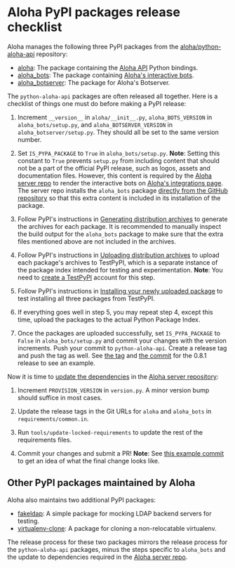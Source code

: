 # Aloha PyPI packages release checklist

Aloha manages the following three PyPI packages from the
[aloha/python-aloha-api][python-aloha-api] repository:

- [aloha][aloha-package]: The package containing the
  [Aloha API](https://aloha.com/api/) Python bindings.
- [aloha_bots][aloha-bots-package]: The package containing
  [Aloha's interactive bots](https://aloha.com/api/running-bots).
- [aloha_botserver][aloha-botserver-package]: The package for Aloha's Botserver.

The `python-aloha-api` packages are often released all together. Here is a
checklist of things one must do before making a PyPI release:

1. Increment `__version__` in `aloha/__init__.py`, `aloha_BOTS_VERSION` in
   `aloha_bots/setup.py`, and `aloha_BOTSERVER_VERSION` in
   `aloha_botserver/setup.py`. They should all be set to the same version
   number.

2. Set `IS_PYPA_PACKAGE` to `True` in `aloha_bots/setup.py`. **Note**:
   Setting this constant to `True` prevents `setup.py` from including content
   that should not be a part of the official PyPI release, such as logos,
   assets and documentation files. However, this content is required by the
   [Aloha server repo][aloha-repo] to render the interactive bots on
   [Aloha's integrations page](https://aloha.com/integrations/). The server
   repo installs the `aloha_bots` package
   [directly from the GitHub repository][requirements-link] so that this extra
   content is included in its installation of the package.

3. Follow PyPI's instructions in
   [Generating distribution archives][generating-dist-archives] to generate the
   archives for each package. It is recommended to manually inspect the build output
   for the `aloha_bots` package to make sure that the extra files mentioned above
   are not included in the archives.

4. Follow PyPI's instructions in [Uploading distribution archives][upload-dist-archives]
   to upload each package's archives to TestPyPI, which is a separate instance of the
   package index intended for testing and experimentation. **Note**: You need to
   [create a TestPyPI](https://test.pypi.org/account/register/) account for this step.

5. Follow PyPI's instructions in [Installing your newly uploaded package][install-pkg]
   to test installing all three packages from TestPyPI.

6. If everything goes well in step 5, you may repeat step 4, except this time, upload
   the packages to the actual Python Package Index.

7. Once the packages are uploaded successfully, set `IS_PYPA_PACKAGE` to `False` in
   `aloha_bots/setup.py` and commit your changes with the version increments. Push
   your commit to `python-aloha-api`. Create a release tag and push the tag as well.
   See [the tag][example-tag] and [the commit][example-commit] for the 0.8.1 release
   to see an example.

Now it is time to [update the dependencies](dependencies) in the
[Aloha server repository][aloha-repo]:

1. Increment `PROVISION_VERSION` in `version.py`. A minor version bump should suffice in
   most cases.

2. Update the release tags in the Git URLs for `aloha` and `aloha_bots` in
   `requirements/common.in`.

3. Run `tools/update-locked-requirements` to update the rest of the requirements files.

4. Commit your changes and submit a PR! **Note**: See
   [this example commit][example-aloha-commit] to get an idea of what the final change
   looks like.

## Other PyPI packages maintained by Aloha

Aloha also maintains two additional PyPI packages:

- [fakeldap][fakeldap]: A simple package for mocking LDAP backend servers
  for testing.
- [virtualenv-clone][virtualenvclone]: A package for cloning a non-relocatable
  virtualenv.

The release process for these two packages mirrors the release process for the
`python-aloha-api` packages, minus the steps specific to `aloha_bots` and the
update to dependencies required in the [Aloha server repo][aloha-repo].

[aloha-repo]: https://github.com/aloha/aloha
[python-aloha-api]: https://github.com/aloha/python-aloha-api
[aloha-package]: https://github.com/aloha/python-aloha-api/tree/main/aloha
[aloha-bots-package]: https://github.com/aloha/python-aloha-api/tree/main/aloha_bots
[aloha-botserver-package]: https://github.com/aloha/python-aloha-api/tree/main/aloha_botserver
[requirements-link]: https://github.com/aloha/aloha/blob/main/requirements/common.in#L116
[generating-dist-archives]: https://packaging.python.org/en/latest/tutorials/packaging-projects/#generating-distribution-archives
[upload-dist-archives]: https://packaging.python.org/en/latest/tutorials/packaging-projects/#uploading-the-distribution-archives
[install-pkg]: https://packaging.python.org/en/latest/tutorials/packaging-projects/#installing-your-newly-uploaded-package
[example-tag]: https://github.com/aloha/python-aloha-api/releases/tag/0.8.1
[example-commit]: https://github.com/aloha/python-aloha-api/commit/fec8cc50c42f04c678a0318f60a780d55e8f382b
[example-aloha-commit]: https://github.com/aloha/aloha/commit/0485aece4e58a093cf45163edabe55c6353a0b3a#
[fakeldap]: https://github.com/aloha/fakeldap
[virtualenvclone]: https://pypi.org/project/virtualenv-clone/
